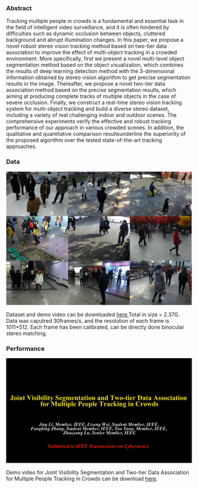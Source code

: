 ### Abstract

Tracking multiple people in crowds is a fundamental and essential task in the field of intelligent video surveillance, and it is often
hindered by difficulties such as dynamic occlusion between objects, cluttered background and abrupt illumination changes. In this 
paper, we propose a novel robust stereo vision tracking method based on two-tier data association to improve the effect of 
multi-object tracking in a crowded environment. More specifically, first we present a novel multi-level object segmentation method 
based on the object visualization, which combines the results of deep learning detection method with the 3-dimensional information
obtained by stereo vision algorithm to get precise segmentation results in the image. Thereafter, we propose a novel two-tier data
association method based on the precise segmentation results, which aiming at producing complete tracks of multiple objects in the 
case of severe occlusion. Finally, we construct a real-time stereo vision tracking system for multi-object tracking and build a 
diverse stereo dataset, including a variety of real challenging indoor and outdoor scenes. The comprehensive experiments verify the
effective and robust tracking performance of our approach in various crowded scenes. In addition, the qualitative and quantitative
comparison resultsunderline the superiority of the proposed algorithm over the tested state-of-the-art tracking approaches.

### Data

![Image](dataset.png)

Dataset and demo video can be downloaded [here](https://pan.baidu.com/s/1qXJcy76),Total in size = 2.37G. Data was caputred 30frames/s, 
and the resolution of each frame is 1011*512. Each frame has been calibrated, can be directly done binocular stereo matching.


### Performance

![Image](Demo.png)

Demo video for Joint Visibility Segmentation and Two-tier Data Association for Multiple People Tracking in Crowds can be download [here](https://pan.baidu.com/s/1qXJcy76).
